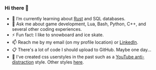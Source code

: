### Hi there 👋

- 🌱 I’m currently learning about [Rust](https://doc.rust-lang.org/stable/book/) and SQL databases.
- 💬 Ask me about game development, Lua, Bash, Python, C++, and several other coding experiences.
- ⚡ Fun fact: I like to snowboard and ice skate.
- 📫 Reach me by my email (on my profile location) or [LinkedIn](https://www.linkedin.com/in/bogucki-nicholas/).
- 📋 There's a lot of code I should upload to GitHub. Maybe one day...
- 👀 I've created css userstyles in the past such as a [YouTube anti-distraction](https://userstyles.world/style/1651/youtube-anti-distraction) style. Other styles [here](https://userstyles.org/users/639166).

<!--
**FrostyNick/FrostyNick** is a ✨ _special_ ✨ repository because its `README.md` (this file) appears on your GitHub profile.

Here are some ideas to get you started:

- 🔭 I’m currently working on ...
- 🌱 I’m currently learning ...
- 👯 I’m looking to collaborate on ...
- 🤔 I’m looking for help with ...
- 💬 Ask me about ...
- 📫 How to reach me: ...
- 😄 Pronouns: ...
- ⚡ Fun fact: ...
-->
